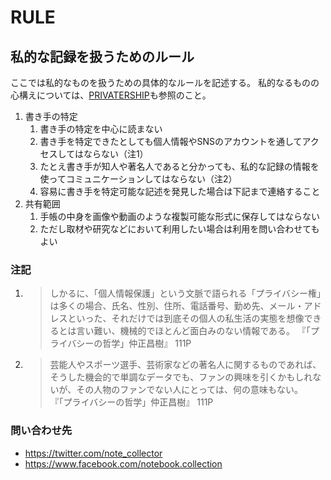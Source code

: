 # RULE

## 私的な記録を扱うためのルール

ここでは私的なものを扱うための具体的なルールを記述する。
私的なるものの心構えについては、[PRIVATERSHIP](https://github.com/techorui/core/blob/master/privatership.md)も参照のこと。



1. 書き手の特定
    1. 書き手の特定を中心に読まない
    1. 書き手を特定できたとしても個人情報やSNSのアカウントを通してアクセスしてはならない（注1）
    1. たとえ書き手が知人や著名人であると分かっても、私的な記録の情報を使ってコミュニケーションしてはならない（注2）
    1. 容易に書き手を特定可能な記述を発見した場合は下記まで連絡すること
1. 共有範囲
    1. 手帳の中身を画像や動画のような複製可能な形式に保存してはならない
    1. ただし取材や研究などにおいて利用したい場合は利用を問い合わせてもよい

### 注記
1. > しかるに、「個人情報保護」という文脈で語られる「プライバシー権」は多くの場合、氏名、性別、住所、電話番号、勤め先、メール・アドレスといった、それだけでは到底その個人の私生活の実態を想像できるとは言い難い、機械的でほとんど面白みのない情報である。
『「プライバシーの哲学」仲正昌樹』 111P
1. > 芸能人やスポーツ選手、芸術家などの著名人に関するものであれば、そうした機会的で単調なデータでも、ファンの興味を引くかもしれないが、その人物のファンでない人にとっては、何の意味もない。
『「プライバシーの哲学」仲正昌樹』 111P

### 問い合わせ先
 - https://twitter.com/note_collector
 - https://www.facebook.com/notebook.collection 

